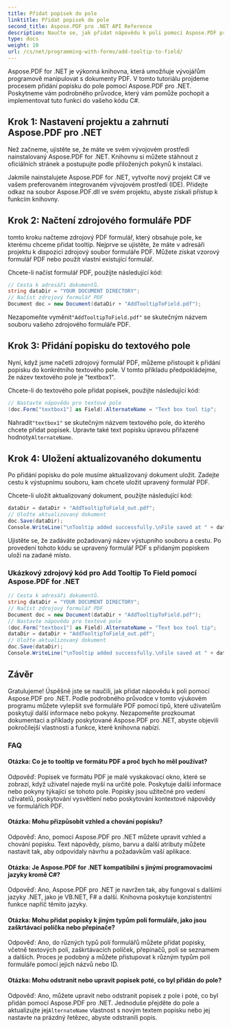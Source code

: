 ```yaml
---
title: Přidat popisek do pole
linktitle: Přidat popisek do pole
second_title: Aspose.PDF pro .NET API Reference
description: Naučte se, jak přidat nápovědu k poli pomocí Aspose.PDF pro .NET.
type: docs
weight: 10
url: /cs/net/programming-with-forms/add-tooltip-to-field/
---
```

Aspose.PDF for .NET je výkonná knihovna, která umožňuje vývojářům programově manipulovat s dokumenty PDF. V tomto tutoriálu projdeme procesem přidání popisku do pole pomocí Aspose.PDF pro .NET. Poskytneme vám podrobného průvodce, který vám pomůže pochopit a implementovat tuto funkci do vašeho kódu C#.

## Krok 1: Nastavení projektu a zahrnutí Aspose.PDF pro .NET

Než začneme, ujistěte se, že máte ve svém vývojovém prostředí nainstalovaný Aspose.PDF for .NET. Knihovnu si můžete stáhnout z oficiálních stránek a postupujte podle přiložených pokynů k instalaci.

Jakmile nainstalujete Aspose.PDF for .NET, vytvořte nový projekt C# ve vašem preferovaném integrovaném vývojovém prostředí (IDE). Přidejte odkaz na soubor Aspose.PDF.dll ve svém projektu, abyste získali přístup k funkcím knihovny.

## Krok 2: Načtení zdrojového formuláře PDF

tomto kroku načteme zdrojový PDF formulář, který obsahuje pole, ke kterému chceme přidat tooltip. Nejprve se ujistěte, že máte v adresáři projektu k dispozici zdrojový soubor formuláře PDF. Můžete získat vzorový formulář PDF nebo použít vlastní existující formulář.

Chcete-li načíst formulář PDF, použijte následující kód:

```csharp
// Cesta k adresáři dokumentů.
string dataDir = "YOUR DOCUMENT DIRECTORY";
// Načíst zdrojový formulář PDF
Document doc = new Document(dataDir + "AddTooltipToField.pdf");
```

 Nezapomeňte vyměnit`"AddTooltipToField.pdf"` se skutečným názvem souboru vašeho zdrojového formuláře PDF.

## Krok 3: Přidání popisku do textového pole

Nyní, když jsme načetli zdrojový formulář PDF, můžeme přistoupit k přidání popisku do konkrétního textového pole. V tomto příkladu předpokládejme, že název textového pole je "textbox1".

Chcete-li do textového pole přidat popisek, použijte následující kód:

```csharp
// Nastavte nápovědu pro textové pole
(doc.Form["textbox1"] as Field).AlternateName = "Text box tool tip";
```

 Nahradit`"textbox1"` se skutečným názvem textového pole, do kterého chcete přidat popisek. Upravte také text popisku úpravou přiřazené hodnoty`AlternateName`.

## Krok 4: Uložení aktualizovaného dokumentu

Po přidání popisku do pole musíme aktualizovaný dokument uložit. Zadejte cestu k výstupnímu souboru, kam chcete uložit upravený formulář PDF.

Chcete-li uložit aktualizovaný dokument, použijte následující kód:

```csharp
dataDir = dataDir + "AddTooltipToField_out.pdf";
// Uložte aktualizovaný dokument
doc.Save(dataDir);
Console.WriteLine("\nTooltip added successfully.\nFile saved at " + dataDir);
```

Ujistěte se, že zadáváte požadovaný název výstupního souboru a cestu. Po provedení tohoto kódu se upravený formulář PDF s přidaným popiskem uloží na zadané místo.

### Ukázkový zdrojový kód pro Add Tooltip To Field pomocí Aspose.PDF for .NET 

```csharp
// Cesta k adresáři dokumentů.
string dataDir = "YOUR DOCUMENT DIRECTORY";
// Načíst zdrojový formulář PDF
Document doc = new Document(dataDir + "AddTooltipToField.pdf");
// Nastavte nápovědu pro textové pole
(doc.Form["textbox1"] as Field).AlternateName = "Text box tool tip";
dataDir = dataDir + "AddTooltipToField_out.pdf";
// Uložte aktualizovaný dokument
doc.Save(dataDir);
Console.WriteLine("\nTooltip added successfully.\nFile saved at " + dataDir);
```

## Závěr

Gratulujeme! Úspěšně jste se naučili, jak přidat nápovědu k poli pomocí Aspose.PDF pro .NET. Podle podrobného průvodce v tomto výukovém programu můžete vylepšit své formuláře PDF pomocí tipů, které uživatelům poskytují další informace nebo pokyny. Nezapomeňte prozkoumat dokumentaci a příklady poskytované Aspose.PDF pro .NET, abyste objevili pokročilejší vlastnosti a funkce, které knihovna nabízí.

### FAQ

#### Otázka: Co je to tooltip ve formátu PDF a proč bych ho měl používat?

Odpověď: Popisek ve formátu PDF je malé vyskakovací okno, které se zobrazí, když uživatel najede myší na určité pole. Poskytuje další informace nebo pokyny týkající se tohoto pole. Popisky jsou užitečné pro vedení uživatelů, poskytování vysvětlení nebo poskytování kontextové nápovědy ve formulářích PDF.

#### Otázka: Mohu přizpůsobit vzhled a chování popisku?

Odpověď: Ano, pomocí Aspose.PDF pro .NET můžete upravit vzhled a chování popisku. Text nápovědy, písmo, barvu a další atributy můžete nastavit tak, aby odpovídaly návrhu a požadavkům vaší aplikace.

#### Otázka: Je Aspose.PDF for .NET kompatibilní s jinými programovacími jazyky kromě C#?

Odpověď: Ano, Aspose.PDF pro .NET je navržen tak, aby fungoval s dalšími jazyky .NET, jako je VB.NET, F# a další. Knihovna poskytuje konzistentní funkce napříč těmito jazyky.

#### Otázka: Mohu přidat popisky k jiným typům polí formuláře, jako jsou zaškrtávací políčka nebo přepínače?

Odpověď: Ano, do různých typů polí formulářů můžete přidat popisky, včetně textových polí, zaškrtávacích políček, přepínačů, polí se seznamem a dalších. Proces je podobný a můžete přistupovat k různým typům polí formuláře pomocí jejich názvů nebo ID.

#### Otázka: Mohu odstranit nebo upravit popisek poté, co byl přidán do pole?

 Odpověď: Ano, můžete upravit nebo odstranit popisek z pole i poté, co byl přidán pomocí Aspose.PDF pro .NET. Jednoduše přejděte do pole a aktualizujte jej`AlternateName` vlastnost s novým textem popisku nebo jej nastavte na prázdný řetězec, abyste odstranili popis.